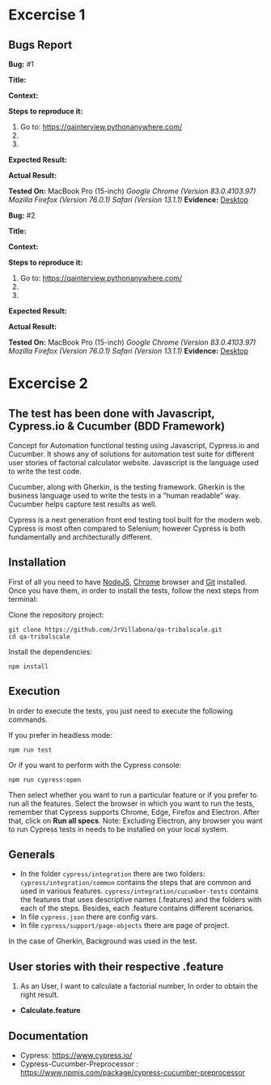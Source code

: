 # Excercise 1

## Bugs Report

**Bug:** #1

**Title:**

**Context:**

**Steps to reproduce it:**

1. Go to: https://qainterview.pythonanywhere.com/
2.
3.

**Expected Result:**

**Actual Result:**

**Tested On:**
MacBook Pro (15-inch)
_Google Chrome (Version 83.0.4103.97)_
_Mozilla Firefox (Version 76.0.1)_
_Safari (Version 13.1.1)_
**Evidence:**
[Desktop](https://nodejs.org/es/)

**Bug:** #2

**Title:**

**Context:**

**Steps to reproduce it:**

1. Go to: https://qainterview.pythonanywhere.com/
2.
3.

**Expected Result:**

**Actual Result:**

**Tested On:**
MacBook Pro (15-inch)
_Google Chrome (Version 83.0.4103.97)_
_Mozilla Firefox (Version 76.0.1)_
_Safari (Version 13.1.1)_
**Evidence:**
[Desktop](https://nodejs.org/es/)

# Excercise 2

## The test has been done with Javascript, Cypress.io & Cucumber (BDD Framework)

Concept for Automation functional testing using Javascript, Cypress.io and Cucumber. It shows any of solutions for automation test suite for different user stories of factorial calculator website. Javascript is the language used to write the test code.

Cucumber, along with Gherkin, is the testing framework. Gherkin is the business language used to write the tests in a “human readable” way. Cucumber helps capture test results as well.

Cypress is a next generation front end testing tool built for the modern web. Cypress is most often compared to Selenium; however Cypress is both fundamentally and architecturally different.

## Installation

First of all you need to have [NodeJS](https://nodejs.org/es/), [Chrome](https://www.google.es/chrome/index.html) browser and [Git](https://git-scm.com/download) installed. Once you have them, in order to install the tests, follow the next steps from terminal:

Clone the repository project:

```
git clone https://github.com/JrVillabona/qa-tribalscale.git
cd qa-tribalscale
```

Install the dependencies:

```
npm install
```

## Execution

In order to execute the tests, you just need to execute the following commands.

If you prefer in headless mode:

```
npm run test
```

Or if you want to perform with the Cypress console:

```
npm run cypress:open
```

Then select whether you want to run a particular feature or if you prefer to run all the features. Select the browser in which you want to run the tests, remember that Cypress supports Chrome, Edge, Firefox and Electron. After that, click on **Run all specs**. Note: Excluding Electron, any browser you want to run Cypress tests in needs to be installed on your local system.

## Generals

- In the folder `cypress/integration` there are two folders:
  `cypress/integration/common` contains the steps that are common and used in various features.
  `cypress/integration/cucumber-tests` contains the features that uses descriptive names (.features) and the folders with each of the steps. Besides, each .feature contains different scenarios.
- In file `cypress.json` there are config vars.
- In file `cypress/support/page-objects` there are page of project.

In the case of Gherkin, Background was used in the test.

## User stories with their respective .feature

1. As an User, I want to calculate a factorial number, In order to obtain the right result.

- **Calculate.feature**

## Documentation

- Cypress: https://www.cypress.io/
- Cypress-Cucumber-Preprocessor : https://www.npmjs.com/package/cypress-cucumber-preprocessor
